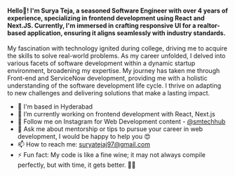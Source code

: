 #### Hello👋! I'm Surya Teja, a seasoned Software Engineer with over 4 years of experience, specializing in frontend development using React and Next.JS. Currently, I'm immersed in crafting responsive UI for a realtor-based application, ensuring it aligns seamlessly with industry standards.

My fascination with technology ignited during college, driving me to acquire the skills to solve real-world problems. As my career unfolded, I delved into various facets of software development within a dynamic startup environment, broadening my expertise.
My journey has taken me through Front-end and ServiceNow development, providing me with a holistic understanding of the software development life cycle. I thrive on adapting to new challenges and delivering solutions that make a lasting impact.

<!--
**imsuryaa/imsuryaa** is a ✨ _special_ ✨ repository because its `README.md` (this file) appears on your GitHub profile.
-->

- 📍 I'm based in Hyderabad
- 🔭 I’m currently working on frontend development with React, Next.js
- 📱 Follow me on Instagram for Web Development content - <a href="https://www.instagram.com/smtechhub/" target=”_blank”>@smtechhub</a>
- 💬 Ask me about mentorship or tips to pursue your career in web development, I would be happy to help you 😍
- 📫 How to reach me: suryatejaj97@gmail.com
- ⚡ Fun fact: My code is like a fine wine; it may not always compile perfectly, but with time, it gets better. 🍷✨

